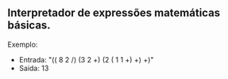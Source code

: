 ## Interpretador de expressões matemáticas básicas.

Exemplo:
 * Entrada: "(( 8 2 /) (3 2 +) (2 ( 1 1 +) +) +)"
 * Saida: 13

